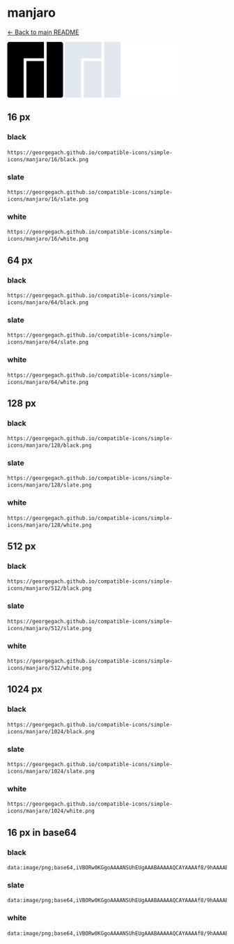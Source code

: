 # manjaro

[← Back to main README](../../README.md)


<img src="./128/black.png" width="128" alt="manjaro black icon" />
<img src="./128/slate.png" width="128" alt="manjaro slate icon" />
<img src="./128/white.png" width="128" alt="manjaro white icon" />

## 16 px

### black
```
https://georgegach.github.io/compatible-icons/simple-icons/manjaro/16/black.png
```

### slate
```
https://georgegach.github.io/compatible-icons/simple-icons/manjaro/16/slate.png
```

### white
```
https://georgegach.github.io/compatible-icons/simple-icons/manjaro/16/white.png
```

## 64 px

### black
```
https://georgegach.github.io/compatible-icons/simple-icons/manjaro/64/black.png
```

### slate
```
https://georgegach.github.io/compatible-icons/simple-icons/manjaro/64/slate.png
```

### white
```
https://georgegach.github.io/compatible-icons/simple-icons/manjaro/64/white.png
```

## 128 px

### black
```
https://georgegach.github.io/compatible-icons/simple-icons/manjaro/128/black.png
```

### slate
```
https://georgegach.github.io/compatible-icons/simple-icons/manjaro/128/slate.png
```

### white
```
https://georgegach.github.io/compatible-icons/simple-icons/manjaro/128/white.png
```

## 512 px

### black
```
https://georgegach.github.io/compatible-icons/simple-icons/manjaro/512/black.png
```

### slate
```
https://georgegach.github.io/compatible-icons/simple-icons/manjaro/512/slate.png
```

### white
```
https://georgegach.github.io/compatible-icons/simple-icons/manjaro/512/white.png
```

## 1024 px

### black
```
https://georgegach.github.io/compatible-icons/simple-icons/manjaro/1024/black.png
```

### slate
```
https://georgegach.github.io/compatible-icons/simple-icons/manjaro/1024/slate.png
```

### white
```
https://georgegach.github.io/compatible-icons/simple-icons/manjaro/1024/white.png
```

## 16 px in base64

### black
```
data:image/png;base64,iVBORw0KGgoAAAANSUhEUgAAABAAAAAQCAYAAAAf8/9hAAAABmJLR0QA/wD/AP+gvaeTAAAAfklEQVQ4je3QMQpCMRAE0EfiNfQI3sTqH8DjeAdPJPZip/At7SzlR21DCBpJY+HAwu7szjAsnDHh+aG22GfzhFPAHFEbHlkfsQhfiGuIoUMMZhXuhkOF32HZYnDEBkPBX1sTwArrgrvXDrt/8Df4FYPUoU8Bl8LkXap8lzC+AEvWHTWeGuYdAAAAAElFTkSuQmCC
```

### slate
```
data:image/png;base64,iVBORw0KGgoAAAANSUhEUgAAABAAAAAQCAYAAAAf8/9hAAAABmJLR0QA/wD/AP+gvaeTAAAAnUlEQVQ4je2QsQ3CQBAEZ+/dBpSASCiDiAIohyJoiAaQQwsTEBAgESL9HwkWhjdgmYSATe9mtHfaHU6VSSOHwJs4aS3CFHwGIIgOtfWBm0iku5AgGFtfuLsVwYbCTYrc6meTbbNNFRvcJx8FJiuTx5Vciwex/Cjl12aCW+ZIy6dul67Fr3/wF/yEQBCHwoJoyX3flri/btWeCWKC+gqM4zDHysUDuQAAAABJRU5ErkJggg==
```

### white
```
data:image/png;base64,iVBORw0KGgoAAAANSUhEUgAAABAAAAAQCAYAAAAf8/9hAAAABmJLR0QA/wD/AP+gvaeTAAAAgUlEQVQ4je3QMQ4BYRDF8V++dQ2O4CYqB3Acd3Ai0YuOhFKnFOtpN5svrGyj8KqZN/P+mYwkpySPfNYmya7TP5IcC6ZoDNOzUzeYlS/CNTVlRBhMKt4N+4q/xXwI4IA1lj3/OvQCWGDV8+61xdE/+AN+BdCOyLcFlx7k3VXdWYvzC5naTQXFscxjAAAAAElFTkSuQmCC
```

